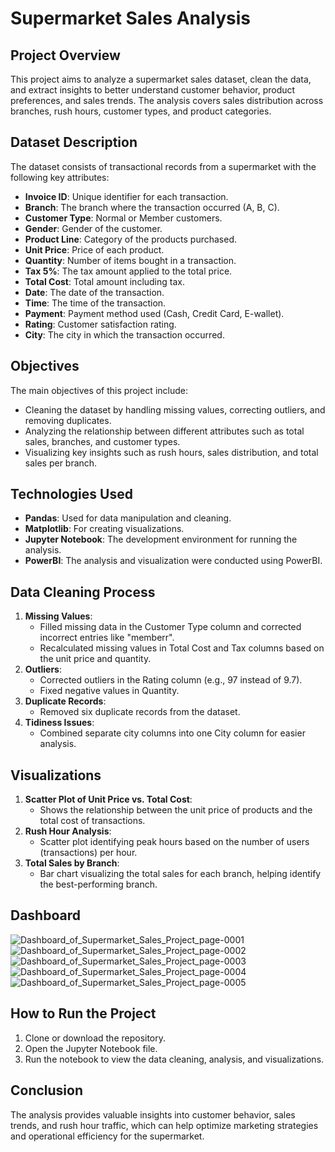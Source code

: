 # Supermarket Sales Analysis

## Project Overview
This project aims to analyze a supermarket sales dataset, clean the data, and extract insights to better understand customer behavior, product preferences, and sales trends. The analysis covers sales distribution across branches, rush hours, customer types, and product categories.

## Dataset Description
The dataset consists of transactional records from a supermarket with the following key attributes:
- **Invoice ID**: Unique identifier for each transaction.
- **Branch**: The branch where the transaction occurred (A, B, C).
- **Customer Type**: Normal or Member customers.
- **Gender**: Gender of the customer.
- **Product Line**: Category of the products purchased.
- **Unit Price**: Price of each product.
- **Quantity**: Number of items bought in a transaction.
- **Tax 5%**: The tax amount applied to the total price.
- **Total Cost**: Total amount including tax.
- **Date**: The date of the transaction.
- **Time**: The time of the transaction.
- **Payment**: Payment method used (Cash, Credit Card, E-wallet).
- **Rating**: Customer satisfaction rating.
- **City**: The city in which the transaction occurred.

## Objectives
The main objectives of this project include:
- Cleaning the dataset by handling missing values, correcting outliers, and removing duplicates.
- Analyzing the relationship between different attributes such as total sales, branches, and customer types.
- Visualizing key insights such as rush hours, sales distribution, and total sales per branch.

## Technologies Used
- **Pandas**: Used for data manipulation and cleaning.
- **Matplotlib**: For creating visualizations.
- **Jupyter Notebook**: The development environment for running the analysis.
- **PowerBI**: The analysis and visualization were conducted using PowerBI.

## Data Cleaning Process
1. **Missing Values**:
   - Filled missing data in the Customer Type column and corrected incorrect entries like "memberr".
   - Recalculated missing values in Total Cost and Tax columns based on the unit price and quantity.
2. **Outliers**:
   - Corrected outliers in the Rating column (e.g., 97 instead of 9.7).
   - Fixed negative values in Quantity.
3. **Duplicate Records**:
   - Removed six duplicate records from the dataset.
4. **Tidiness Issues**:
   - Combined separate city columns into one City column for easier analysis.

## Visualizations
1. **Scatter Plot of Unit Price vs. Total Cost**:
   - Shows the relationship between the unit price of products and the total cost of transactions.
2. **Rush Hour Analysis**:
   - Scatter plot identifying peak hours based on the number of users (transactions) per hour.
3. **Total Sales by Branch**:
   - Bar chart visualizing the total sales for each branch, helping identify the best-performing branch.

## Dashboard
![Dashboard_of_Supermarket_Sales_Project_page-0001](https://github.com/user-attachments/assets/c50f6a98-ec3d-49ff-bf8b-a3ffdc2ed218)
![Dashboard_of_Supermarket_Sales_Project_page-0002](https://github.com/user-attachments/assets/04a96f60-d0ce-414e-b02e-5b7b32488226)
![Dashboard_of_Supermarket_Sales_Project_page-0003](https://github.com/user-attachments/assets/768b9198-2a43-4edd-9b7c-9f130dc66770)
![Dashboard_of_Supermarket_Sales_Project_page-0004](https://github.com/user-attachments/assets/ea596c4f-9937-4446-ae7f-fa49471e30be)
![Dashboard_of_Supermarket_Sales_Project_page-0005](https://github.com/user-attachments/assets/fece0ac5-8adc-46ee-b145-69ac96445ffb)




## How to Run the Project
1. Clone or download the repository.
2. Open the Jupyter Notebook file.
3. Run the notebook to view the data cleaning, analysis, and visualizations.

## Conclusion
The analysis provides valuable insights into customer behavior, sales trends, and rush hour traffic, which can help optimize marketing strategies and operational efficiency for the supermarket.

